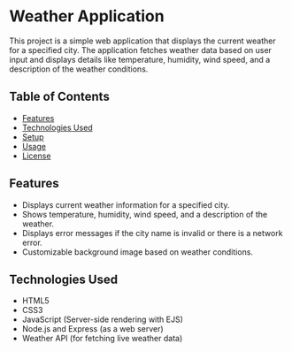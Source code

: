 # Weather Application

This project is a simple web application that displays the current weather for a specified city. The application fetches weather data based on user input and displays details like temperature, humidity, wind speed, and a description of the weather conditions.

## Table of Contents
- [Features](#features)
- [Technologies Used](#technologies-used)
- [Setup](#setup)
- [Usage](#usage)
- [License](#license)

## Features
- Displays current weather information for a specified city.
- Shows temperature, humidity, wind speed, and a description of the weather.
- Displays error messages if the city name is invalid or there is a network error.
- Customizable background image based on weather conditions.

## Technologies Used
- HTML5
- CSS3
- JavaScript (Server-side rendering with EJS)
- Node.js and Express (as a web server)
- Weather API (for fetching live weather data)
